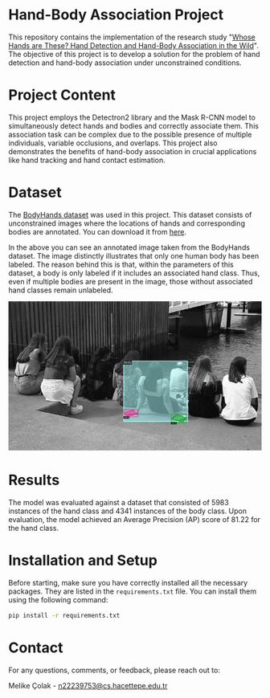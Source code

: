# Hand-Body Association Project
This repository contains the implementation of the research study "[Whose Hands are These? Hand Detection and Hand-Body Association in the Wild](https://www3.cs.stonybrook.edu/~sunarasimhas/webpage/BodyHands.pdf)". The objective of this project is to develop a solution for the problem of hand detection and hand-body association under unconstrained conditions.

# Project Content
This project employs the Detectron2 library and the Mask R-CNN model to simultaneously detect hands and bodies and correctly associate them. This association task can be complex due to the possible presence of multiple individuals, variable occlusions, and overlaps. This project also demonstrates the benefits of hand-body association in crucial applications like hand tracking and hand contact estimation.

# Dataset
The [BodyHands dataset](http://vision.cs.stonybrook.edu/~supreeth/BodyHands/BodyHands.zip) was used in this project. This dataset consists of unconstrained images where the locations of hands and corresponding bodies are annotated. You can download it from [here](http://vision.cs.stonybrook.edu/~supreeth/BodyHands/BodyHands.zip).

In the above you can see an annotated image taken from the BodyHands dataset. The image distinctly illustrates that only one human body has been labeled. The reason behind this is that, within the parameters of this dataset, a body is only labeled if it includes an associated hand class. Thus, even if multiple bodies are present in the image, those without associated hand classes remain unlabeled.

![Example Image](example.png)

# Results
The model was evaluated against a dataset that consisted of 5983 instances of the hand class and 4341 instances of the body class. Upon evaluation, the model achieved an Average Precision (AP) score of 81.22 for the hand class.

# Installation and Setup
Before starting, make sure you have correctly installed all the necessary packages. They are listed in the `requirements.txt` file. You can install them using the following command:

```bash
pip install -r requirements.txt
```
# Contact
For any questions, comments, or feedback, please reach out to:

Melike Çolak - n22239753@cs.hacettepe.edu.tr
